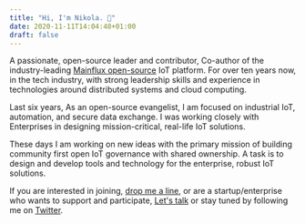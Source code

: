 ```yaml
---
title: "Hi, I'm Nikola. 👋"
date: 2020-11-11T14:04:48+01:00
draft: false
---
```



A passionate, open-source leader and contributor,  Co-author of the industry-leading [Mainflux open-source](https://github.com/mainflux/mainflux) IoT platform.
For over ten years now, in the tech industry, with strong leadership skills and experience in technologies around distributed systems and cloud computing.

Last six years, As an open-source evangelist, I am focused on industrial IoT, automation, and secure data exchange. I was working closely with Enterprises in designing mission-critical, real-life IoT solutions.

These days I am working on new ideas with the primary mission of building community first open IoT governance with shared ownership. A task is to design and develop tools and technology for the enterprise, robust IoT solutions.

If you are interested in joining, [drop me a line](mailto:nmarcetic86@gmail.com), or are a startup/enterprise who wants to support and participate, [Let's talk](https://calendly.com/nmarcetic/iot-synergy) or stay tuned by following me on [Twitter](https://twitter.com/n_marcetic).
